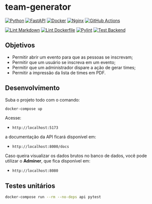 # team-generator

[![Python](https://img.shields.io/badge/python-%2314354C.svg?style=flat&logo=python&logoColor=white)](https://www.python.org/)
[![FastAPI](https://img.shields.io/badge/FastAPI-005571?style=flat&logo=fastapi)](https://fastapi.tiangolo.com/)
[![Docker](https://img.shields.io/badge/docker-%230db7ed.svg?style=flat&logo=docker&logoColor=white)](https://www.docker.com/)
[![Nginx](https://img.shields.io/badge/nginx-%23009639.svg?style=flat&logo=nginx&logoColor=white)](https://www.nginx.com/)
[![GitHub Actions](https://img.shields.io/badge/githubactions-%232671E5.svg?style=flat&logo=githubactions&logoColor=white)](https://github.com/features/actions)

[![Lint Markdown](https://github.com/renanstn/team-generator/actions/workflows/markdown-lint.yaml/badge.svg)](https://github.com/renanstn/team-generator/actions/workflows/markdown-lint.yaml)
[![Lint Dockerfile](https://github.com/renanstn/team-generator/actions/workflows/dockerfile-lint.yaml/badge.svg)](https://github.com/renanstn/team-generator/actions/workflows/dockerfile-lint.yaml)
[![Pylint](https://github.com/renanstn/team-generator/actions/workflows/python-lint.yml/badge.svg)](https://github.com/renanstn/team-generator/actions/workflows/python-lint.yml)
[![Test Backend](https://github.com/renanstn/team-generator/actions/workflows/test-backend.yaml/badge.svg)](https://github.com/renanstn/team-generator/actions/workflows/test-backend.yaml)

## Objetivos

- Permitir abrir um evento para que as pessoas se inscrevam;
- Permitir que um usuário se inscreva em um evento;
- Permitir que um administrador dispare a ação de gerar times;
- Permitir a impressão da lista de times em PDF.

## Desenvolvimento

Suba o projeto todo com o comando:

```sh
docker-compose up
```

Acesse:

- `http://localhost:5173`

a documentação da API ficará disponível em:

- `http://localhost:8000/docs`

Caso queira visualizar os dados brutos no banco de dados, você pode utilizar o
**Adminer**, que fica disponível em:

- `http://localhost:8080`

## Testes unitários

```sh
docker-compose run --rm --no-deps api pytest
```
